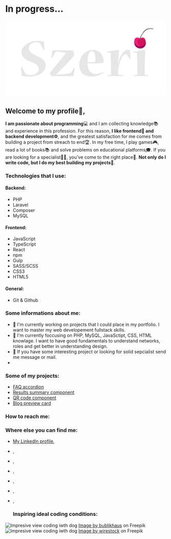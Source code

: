 # In progress...


<picture>
 <img alt="My logo text - Szeri" src="./szeri-logo-text.png">
</picture>

## Welcome to my profile👋,

**I am passionate about programming**💻 and I am collecting knowledge📚 and experience in this profession.
For this reason, **I like frontend🎨 and backend development⚙**, and the greatest satisfaction for me comes from building a project from streach to end🏆.
In my free time, I play games🎮, read a lot of books📚 and solve problems on educational platforms🎓.
If you are looking for a specialist👨‍💻, you've come to the right place🏁. **Not only do I write code, but I do my best building my projects🥇**.

### Technologies that I use:
#### Backend:
- PHP
- Laravel
- Composer
- MySQL
  
#### Frontend:
- JavaScript
- TypeScript
- React
- npm
- Gulp
- SASS/SCSS
- CSS3
- HTML5

#### General:
- Git & Github

### Some informations about me:

- 🔭 I'm currently working on projects that I could place in my portfolio. I want to master my web developement fullstack skills.
- 🌱 I'm currently foccusing on PHP, MySQL, JavaSctipt, CSS, HTML knowlage. I want to have good fundamentals to understand networks, roles and get better in understanding design.
- 👯 If you have some interesting project or looking for solid sepcialist send me message or mail.
- 

### Some of my projects:

- [FAQ accordion](https://github.com/Szeri323/FAQ-Accordion_FrontendMentor)
- [Results summary component](https://github.com/Szeri323/Results-summary-component_FrontendMentor)
- [QR code component](https://github.com/Szeri323/QRCodeComponent_ForntendMentor)
- [Blog preview card](https://github.com/Szeri323/BlogPreviewCard_ForntendMentor)


### How to reach me:



### Where else you can find me:

- [My LinkedIn profile](https://www.linkedin.com/in/tomasz-pacholek/),
- [](),
- [](),
- [](),
- [](),
- [](),
- [](),

  ### Inspiring ideal coding conditions:
  
<picture>
 <img alt="Impresive view coding iwth dog" src="https://img.freepik.com/free-photo/laptop-takeaway-coffee-car-s-hood-with-beautiful-natural-scenery-background_181624-59685.jpg?w=2000&t=st=1705423976~exp=1705424576~hmac=630995c33ca1467b830deff3a11eb9831f43c70397fe3f9d4994aac91a6e43e5">
</picture>
<a href="https://www.freepik.com/free-photo/pov-man-drink-coffee-work-laptop-lake_11253735.htm#query=laptop%20nature&position=16&from_view=search&track=ais&uuid=310a451f-36e0-4795-af74-de00dda59f54">Image by bublikhaus</a> on Freepik
<picture>
 <img alt="Impresive view coding iwth dog" src="https://img.freepik.com/free-photo/pov-man-drink-coffee-work-laptop-lake_346278-214.jpg?w=2000&t=st=1705423986~exp=1705424586~hmac=2489258a4a8ebb05878c6c36839d05d63927600bdfedf276bdeeff4ac2764e8a">
</picture>
<a href="https://www.freepik.com/free-photo/laptop-takeaway-coffee-car-s-hood-with-beautiful-natural-scenery-background_29175054.htm#query=laptop%20nature&position=7&from_view=search&track=ais&uuid=310a451f-36e0-4795-af74-de00dda59f54">Image by wirestock</a> on Freepik


<!--
**Szeri323/Szeri323** is a ✨ _special_ ✨ repository because its `README.md` (this file) appears on your GitHub profile.

Here are some ideas to get you started:

- 🔭 I’m currently working on ...
- 🌱 I’m currently learning ...
- 👯 I’m looking to collaborate on ...
- 🤔 I’m looking for help with ...
- 💬 Ask me about ...
- 📫 How to reach me: ...
- 😄 Pronouns: ...
- ⚡ Fun fact: ...
-->
